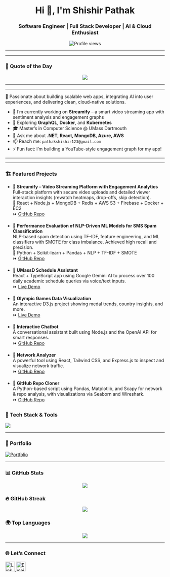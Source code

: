 <h1 align="center">Hi 👋, I'm Shishir Pathak</h1>
<h3 align="center">Software Engineer | Full Stack Developer | AI & Cloud Enthusiast</h3>

<p align="center">
  <img src="https://komarev.com/ghpvc/?username=ShishirPathak&style=flat-square&color=blue" alt="Profile views" />
</p>

---
---

### 🧠 Quote of the Day
<p align="center">
  <img src="https://quotes-github-readme.vercel.app/api?type=horizontal&theme=tokyonight" />
</p>

---
---

🚀 Passionate about building scalable web apps, integrating AI into user experiences, and delivering clean, cloud-native solutions.

- 🔭 I’m currently working on **Streamify** – a smart video streaming app with sentiment analysis and engagement graphs  
- 🧠 Exploring **GraphQL**, **Docker**, and **Kubernetes**  
- 🎓 Master’s in Computer Science @ UMass Dartmouth  
- 💬 Ask me about **.NET, React, MongoDB, Azure, AWS**  
- 📫 Reach me: `pathakshishir123@gmail.com`  
- ⚡ Fun fact: I’m building a YouTube-style engagement graph for my app!

---
---
### 🏗️ Featured Projects

- **🔹 Streamify – Video Streaming Platform with Engagement Analytics**  
  Full-stack platform with secure video uploads and detailed viewer interaction insights (rewatch heatmaps, drop-offs, skip detection).  
  🧩 React + Node.js + MongoDB + Redis + AWS S3 + Firebase + Docker + EC2  
  ⏩ [GitHub Repo](https://github.com/ShishirPathak/Streamify)

- **🔹 Performance Evaluation of NLP-Driven ML Models for SMS Spam Classification**  
  NLP-based spam detection using TF-IDF, feature engineering, and ML classifiers with SMOTE for class imbalance. Achieved high recall and precision.  
  🧠 Python + Scikit-learn + Pandas + NLP + TF-IDF + SMOTE  
  ⏩ [GitHub Repo](https://github.com/ShishirPathak/nlp-sms-spam-classifier)

- **🔹 UMassD Schedule Assistant**  
  React + TypeScript app using Google Gemini AI to process over 100 daily academic schedule queries via voice/text inputs.  
  ⏩ [Live Demo](https://umassd-class-clock.vercel.app)

- **🔹 Olympic Games Data Visualization**  
  An interactive D3.js project showing medal trends, country insights, and more.  
  ⏩ [Live Demo](https://data-visualization-final-project.vercel.app)

- **🔹 Interactive Chatbot**  
  A conversational assistant built using Node.js and the OpenAI API for smart responses.  
  ⏩ [GitHub Repo](https://github.com)

- **🔹 Network Analyzer**  
  A powerful tool using React, Tailwind CSS, and Express.js to inspect and visualize network traffic.  
  ⏩ [GitHub Repo](https://github.com)

- **🔹 GitHub Repo Cloner**  
  A Python-based script using Pandas, Matplotlib, and Scapy for network & repo analysis, with visualizations via Seaborn and Wireshark.  
  ⏩ [GitHub Repo](https://github.com)



### 🧰 Tech Stack & Tools
<p align="left">
  <img src="https://skillicons.dev/icons?i=dotnet,react,js,ts,py,java,mongodb,mysql,azure,aws,docker,kubernetes,git,github,vscode" />
</p>

---

### 🔗 Portfolio
[![Portfolio](https://img.shields.io/badge/Visit-My%20Portfolio-blue?style=for-the-badge&logo=vercel&logoColor=white)](https://shishir-kumar-pathak.vercel.app/)

---

### 📊 GitHub Stats
<p align="center">
  <img src="https://github-readme-stats.vercel.app/api?username=ShishirPathak&show_icons=true&theme=tokyonight" />
</p>

### 🔥 GitHub Streak
<p align="center">
  <img src="https://streak-stats.demolab.com?user=ShishirPathak&theme=tokyonight" />
</p>

### 🌍 Top Languages
<p align="center">
  <img src="https://github-readme-stats.vercel.app/api/top-langs/?username=ShishirPathak&layout=compact&theme=tokyonight" />
</p>





---

### 🌐 Let’s Connect
<p align="left">
  <a href="https://linkedin.com/in/shishirkrpathak" target="blank">
    <img src="https://cdn.jsdelivr.net/gh/devicons/devicon/icons/linkedin/linkedin-original.svg" alt="LinkedIn" width="30" />
  </a>
  <a href="mailto:pathakshishir123@gmail.com">
    <img src="https://cdn-icons-png.flaticon.com/512/732/732200.png" alt="Email" width="30" />
  </a>
</p>
